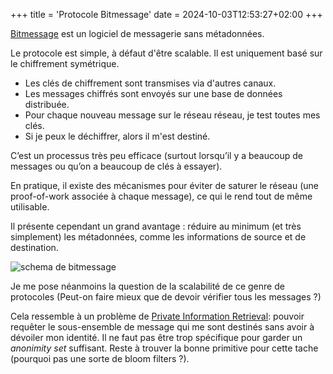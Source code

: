 +++
title = 'Protocole Bitmessage'
date = 2024-10-03T12:53:27+02:00
+++

[Bitmessage](https://en.wikipedia.org/wiki/Bitmessage) est un logiciel de messagerie sans métadonnées.

Le protocole est simple, à défaut d'être scalable. Il est uniquement basé sur le chiffrement symétrique.
- Les clés de chiffrement sont transmises via d'autres canaux.
- Les messages chiffrés sont envoyés sur une base de données distribuée.
- Pour chaque nouveau message sur le réseau réseau, je test toutes mes clés.
- Si je peux le déchiffrer, alors il m'est destiné.

C’est un processus très peu efficace (surtout lorsqu’il y a beaucoup de messages ou qu’on a beaucoup de clés à essayer).

En pratique, il existe des mécanismes pour éviter de saturer le réseau (une proof-of-work associée à chaque message), ce qui le rend tout de même utilisable.

Il présente cependant un grand avantage : réduire au minimum (et très simplement) les métadonnées, comme les informations de source et de destination.

![schema de bitmessage](/bitmessage.jpg)

Je me pose néanmoins la question de la scalabilité de ce genre de protocoles (Peut-on faire mieux que de devoir vérifier tous les messages ?)

Cela ressemble à un problème de [Private Information Retrieval](https://en.wikipedia.org/wiki/Private_information_retrieval): pouvoir requêter le sous-ensemble de message qui me sont destinés sans avoir à dévoiler mon identité. Il ne faut pas être trop spécifique pour garder un _anonimity set_ suffisant. Reste à trouver la bonne primitive pour cette tache (pourquoi pas une sorte de bloom filters ?).
